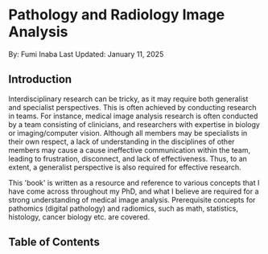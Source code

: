 # Pathology and Radiology Image Analysis
By: Fumi Inaba
Last Updated: January 11, 2025

## Introduction
Interdisciplinary research can be tricky, as it may require both generalist and specialist perspectives. This is often achieved by conducting research in teams. For instance,  medical image analysis research is often conducted by a team consisting of clinicians, and researchers with expertise in biology or imaging/computer vision. Although all members may be specialists in their own respect, a lack of understanding in the disciplines of other members may cause a cause ineffective communication within the team, leading to frustration, disconnect, and lack of effectiveness. Thus, to an extent, a generalist perspective is also required for effective research.

This 'book' is written as a resource and reference to various concepts that I have come across throughout my PhD, and what I believe are required for a strong understanding of medical image analysis. Prerequisite concepts for pathomics (digital pathology) and radiomics, such as math, statistics, histology, cancer biology etc. are covered.

## Table of Contents
```{tableofcontents}
```
